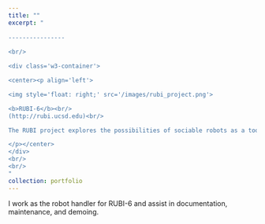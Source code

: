 ```yaml
---
title: ""
excerpt: "  
  
----------------
  
<br/>

<div class='w3-container'>

<center><p align='left'>

<img style='float: right;' src='/images/rubi_project.png'>

<b>RUBI-6</b><br/>
(http://rubi.ucsd.edu)<br/>

The RUBI project explores the possibilities of sociable robots as a tool for education and enrichment for toddlers in early childhood education environments.

</p></center>
</div>
<br/>
<br/>
"
collection: portfolio
---
```


I work as the robot handler for RUBI-6 and assist in documentation, maintenance, and demoing.

